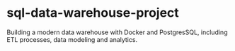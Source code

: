 # sql-data-warehouse-project
Building a modern data warehouse with Docker and PostgresSQL, including ETL processes, data modeling and analytics.
